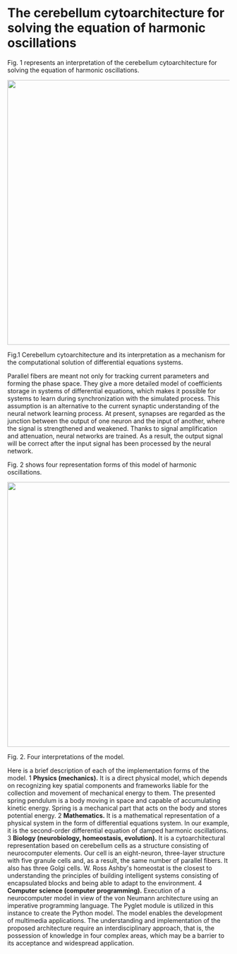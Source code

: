 # The cerebellum cytoarchitecture for solving the equation of harmonic oscillations

Fig. 1 represents an interpretation of the cerebellum cytoarchitecture for solving the equation of harmonic oscillations.
  
<p><img src="https://www.minfo.ru/different_imgs/img1.png" width="600"><figcaption>Fig.1	Cerebellum cytoarchitecture and its interpretation as a mechanism for the computational solution of differential equations systems.</figcaption></p>

Parallel fibers are meant not only for tracking current parameters and forming the phase space. They give a more detailed model of coefficients storage in systems of differential equations, which makes it possible for systems to learn during synchronization with the simulated process. This assumption is an alternative to the current synaptic understanding of the neural network learning process. At present, synapses are regarded as the junction between the output of one neuron and the input of another, where the signal is strengthened and weakened. Thanks to signal amplification and attenuation, neural networks are trained. As a result, the output signal will be correct after the input signal has been processed by the neural network.

Fig. 2 shows four representation forms of this model of harmonic oscillations.

<p><img src="https://www.minfo.ru/different_imgs/img2.png" width="600"><figcaption>Fig. 2.	Four interpretations of the model.</figcaption></p>

Here is a brief description of each of the implementation forms of the model.
1	**Physics (mechanics).** It is a direct physical model, which depends on recognizing key spatial components and frameworks liable for the collection and movement of mechanical energy to them. The presented spring pendulum is a body moving in space and capable of accumulating kinetic energy. Spring is a mechanical part that acts on the body and stores potential energy.
2	**Mathematics.** It is a mathematical representation of a physical system in the form of differential equations system. In our example, it is the second-order differential equation of damped harmonic oscillations. 
3	**Biology (neurobiology, homeostasis, evolution).** It is a cytoarchitectural representation based on cerebellum cells as a structure consisting of neurocomputer elements. Our cell is an eight-neuron, three-layer structure with five granule cells and, as a result, the same number of parallel fibers. It also has three Golgi cells. W. Ross Ashby's homeostat is the closest to understanding the principles of building intelligent systems consisting of encapsulated blocks and being able to adapt to the environment. 
4	**Computer science (computer programming).** Execution of a neurocomputer model in view of the von Neumann architecture using an imperative programming language. The Pyglet module is utilized in this instance to create the Python model. The model enables the development of multimedia applications. The understanding and implementation of the proposed architecture require an interdisciplinary approach, that is, the possession of knowledge in four complex areas, which may be a barrier to its acceptance and widespread application.


 
 
